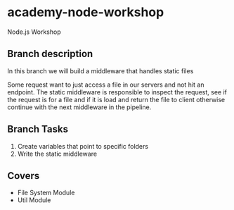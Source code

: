 # academy-node-workshop

Node.js Workshop

## Branch description

In this branch we will build a middleware that handles static files

Some request want to just access a file in our servers and not hit an endpoint.
The static middleware is responsible to inspect the request, see if the request is for a file and if it is load and return the file to client otherwise continue with the next middleware in the pipeline.


## Branch Tasks

1. Create variables that point to specific folders
2. Write the static middleware

## Covers

- File System Module
- Util Module
